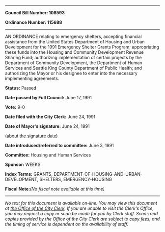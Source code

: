 

********

**Council Bill Number: 108593**
   
**Ordinance Number: 115688**
********

 AN ORDINANCE relating to emergency shelters, accepting financial assistance from the United States Department of Housing and Urban Development for the 1991 Emergency Shelter Grants Program; appropriating these funds into the Housing and Community Development Revenue Sharing Fund; authorizing implementation of certain projects by the Department of Community Development, the Department of Human Services and Seattle King County Department of Public Health; and authorizing the Mayor or his designee to enter into the necessary implementing agreements.

**Status:** Passed
   
**Date passed by Full Council:** June 17, 1991
   
**Vote:** 9-0
   
**Date filed with the City Clerk:** June 24, 1991
   
**Date of Mayor's signature:** June 24, 1991
   
[(about the signature date)](/~public/approvaldate.htm)
   
   
   
**Date introduced/referred to committee:** June 3, 1991
   
**Committee:** Housing and Human Services
   
**Sponsor:** WEEKS
   
   
**Index Terms:** GRANTS, DEPARTMENT-OF-HOUSING-AND-URBAN-DEVELOPMENT, SHELTERS, EMERGENCY-HOUSING

**Fiscal Note:**_(No fiscal note available at this time)_
********

_No text for this document is available on-line. You may view this document at [the Office of the City Clerk](http://www.seattle.gov/leg/clerk/contactUs.htm). If you are unable to visit the Clerk's Office, you may request a copy or scan be made for you by Clerk staff. Scans and copies provided by the Office of the City Clerk are subject to [copy fees](http://clerk.seattle.gov/~public/clerkfees.htm), and the timing of service is dependent on the availability of staff._

